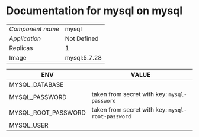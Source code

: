 # Documentation for mysql on mysql

|||
| --- | ---- |
| *Component name* | mysql |
| *Application* | Not Defined |
| Replicas | 1 |
| Image | mysql:5.7.28 |

| ENV | VALUE |
| --- | -----  |
|MYSQL_DATABASE | |
|MYSQL_PASSWORD | taken from secret with key: ``mysql-password``|
|MYSQL_ROOT_PASSWORD | taken from secret with key: ``mysql-root-password``|
|MYSQL_USER | |
